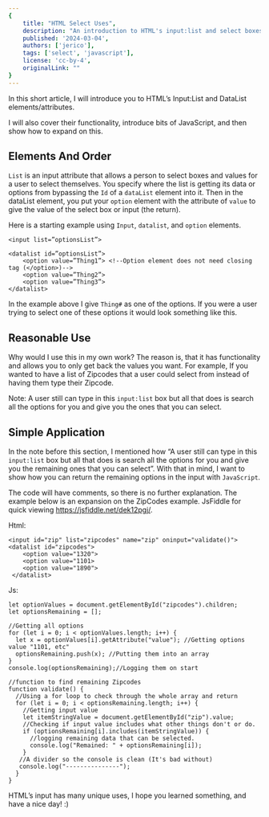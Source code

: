 ```yaml
---
{
    title: "HTML Select Uses",
    description: "An introduction to HTML's input:list and select boxes.",
    published: '2024-03-04',
    authors: ['jerico'],
    tags: ['select', 'javascript'],
    license: 'cc-by-4',
    originalLink: ""
}
---
```


In this short article, I will introduce you to HTML’s Input:List and DataList elements/attributes. 

I will also cover their functionality, introduce bits of JavaScript, and then show how to expand on this.

##  Elements And Order

`List` is an input attribute that allows a person to select boxes and values for a user to select themselves. You specify where the list is getting its data or options from bypassing the `Id` of a `dataList` element into it. Then in the dataList element, you put your `option` element with the attribute of `value` to give the value of the select box or input (the return).

Here is a starting example using `Input`, `datalist`, and `option` elements.

```
<input list=”optionsList”>

<datalist id=”optionsList”>
	<option value=”Thing1”> <!--Option element does not need closing tag (</option>)-->
	<option value=”Thing2”>
	<option value=”Thing3”>
</datalist>
```

In the example above I give `Thing#` as one of the options. If you were a user trying to select one of these options it would look something like this.


## Reasonable Use 

Why would I use this in my own work? The reason is, that it has functionality and allows you to only get back the values you want. For example, If you wanted to have a list of Zipcodes that a user could select from instead of having them type their Zipcode.

Note: A user still can type in this `input:list` box but all that does is search all the options for you and give you the ones that you can select.

## Simple Application

In the note before this section, I mentioned how “A user still can type in this `input:list` box but all that does is search all the options for you and give you the remaining ones that you can select”.  With that in mind, I want to show how you can return the remaining options in the input with `JavaScript`. 

The code will have comments, so there is no further explanation. The example below is an expansion on the ZipCodes example.
JsFiddle for quick viewing https://jsfiddle.net/dek12pgj/. 

Html:
```
<input id="zip" list="zipcodes" name="zip" oninput="validate()">
<datalist id="zipcodes">
	<option value="1320">
	<option value="1101>
	<option value="1890">
 </datalist> 
```

Js:
```
let optionValues = document.getElementById("zipcodes").children;
let optionsRemaining = [];

//Getting all options
for (let i = 0; i < optionValues.length; i++) {
  let x = optionValues[i].getAttribute("value"); //Getting options value "1101, etc"
  optionsRemaining.push(x); //Putting them into an array
}
console.log(optionsRemaining);//Logging them on start

//function to find remaining Zipcodes
function validate() {
  //Using a for loop to check through the whole array and return
  for (let i = 0; i < optionsRemaining.length; i++) {
    //Getting input value
    let itemStringValue = document.getElementById("zip").value;
    //Checking if input value includes what other things don't or do.
    if (optionsRemaining[i].includes(itemStringValue)) {
      //logging remaining data that can be selected.
      console.log("Remained: " + optionsRemaining[i]);
    }
   //A divider so the console is clean (It's bad without)
   console.log("---------------");
  }
}
```

HTML’s input has many unique uses, I hope you learned something, and have a nice day! :)

